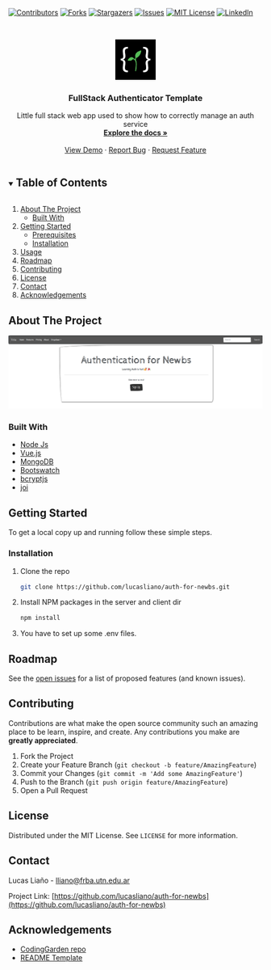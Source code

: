 [![Contributors][contributors-shield]][contributors-url]
[![Forks][forks-shield]][forks-url]
[![Stargazers][stars-shield]][stars-url]
[![Issues][issues-shield]][issues-url]
[![MIT License][license-shield]][license-url]
[![LinkedIn][linkedin-shield]][linkedin-url]



<!-- PROJECT LOGO -->
<br />
<p align="center">
  <a href="https://github.com/lucasliano/auth-for-newbs">
    <img src="images/logo.png" alt="Logo" width="80" height="80">
  </a>

  <h3 align="center">FullStack Authenticator Template</h3>

  <p align="center">
    Little full stack web app used to show how to correctly manage an auth service
    <br />
    <a href="https://github.com/lucasliano/auth-for-newbs"><strong>Explore the docs »</strong></a>
    <br />
    <br />
    <a href="https://github.com/lucasliano/auth-for-newbs">View Demo</a>
    ·
    <a href="https://github.com/lucasliano/auth-for-newbs/issues">Report Bug</a>
    ·
    <a href="https://github.com/lucasliano/auth-for-newbs/issues">Request Feature</a>
  </p>
</p>



<!-- TABLE OF CONTENTS -->
<details open="open">
  <summary><h2 style="display: inline-block">Table of Contents</h2></summary>
  <ol>
    <li>
      <a href="#about-the-project">About The Project</a>
      <ul>
        <li><a href="#built-with">Built With</a></li>
      </ul>
    </li>
    <li>
      <a href="#getting-started">Getting Started</a>
      <ul>
        <li><a href="#prerequisites">Prerequisites</a></li>
        <li><a href="#installation">Installation</a></li>
      </ul>
    </li>
    <li><a href="#usage">Usage</a></li>
    <li><a href="#roadmap">Roadmap</a></li>
    <li><a href="#contributing">Contributing</a></li>
    <li><a href="#license">License</a></li>
    <li><a href="#contact">Contact</a></li>
    <li><a href="#acknowledgements">Acknowledgements</a></li>
  </ol>
</details>



<!-- ABOUT THE PROJECT -->
## About The Project

[![Product Name Screen Shot][product-screenshot]](https://github.com/lucasliano/auth-for-newbs)



### Built With

* [Node Js](https://nodejs.org/es/)
* [Vue.js](https://vuejs.org/)
* [MongoDB](https://www.mongodb.com/es)
* [Bootswatch](https://bootswatch.com/)
* [bcryptjs](https://www.npmjs.com/package/bcryptjs)
* [joi](https://www.npmjs.com/package/joi)



<!-- GETTING STARTED -->
## Getting Started

To get a local copy up and running follow these simple steps.


### Installation

1. Clone the repo
   ```sh
   git clone https://github.com/lucasliano/auth-for-newbs.git
   ```
2. Install NPM packages in the server and client dir
   ```sh
   npm install
   ```
3. You have to set up some .env files.


<!-- ROADMAP -->
## Roadmap

See the [open issues](https://github.com/lucasliano/auth-for-newbs/issues) for a list of proposed features (and known issues).



<!-- CONTRIBUTING -->
## Contributing

Contributions are what make the open source community such an amazing place to be learn, inspire, and create. Any contributions you make are **greatly appreciated**.

1. Fork the Project
2. Create your Feature Branch (`git checkout -b feature/AmazingFeature`)
3. Commit your Changes (`git commit -m 'Add some AmazingFeature'`)
4. Push to the Branch (`git push origin feature/AmazingFeature`)
5. Open a Pull Request



<!-- LICENSE -->
## License

Distributed under the MIT License. See `LICENSE` for more information.



<!-- CONTACT -->
## Contact

Lucas Liaño - lliano@frba.utn.edu.ar

Project Link: [https://github.com/lucasliano/auth-for-newbs](https://github.com/lucasliano/auth-for-newbs)



<!-- ACKNOWLEDGEMENTS -->
## Acknowledgements

* [CodingGarden repo](https://github.com/CodingGarden/auth-for-newbs)
* [README Template](https://github.com/othneildrew/Best-README-Template)





<!-- MARKDOWN LINKS & IMAGES -->
<!-- https://www.markdownguide.org/basic-syntax/#reference-style-links -->
[contributors-shield]: https://img.shields.io/github/contributors/lucasliano/repo.svg?style=for-the-badge
[contributors-url]: https://github.com/lucasliano/auth-for-newbs/graphs/contributors
[forks-shield]: https://img.shields.io/github/forks/lucasliano/repo.svg?style=for-the-badge
[forks-url]: https://github.com/lucasliano/auth-for-newbs/network/members
[stars-shield]: https://img.shields.io/github/stars/lucasliano/repo.svg?style=for-the-badge
[stars-url]: https://github.com/lucasliano/auth-for-newbs/stargazers
[issues-shield]: https://img.shields.io/github/issues/lucasliano/repo.svg?style=for-the-badge
[issues-url]: https://github.com/lucasliano/auth-for-newbs/issues
[license-shield]: https://img.shields.io/github/license/lucasliano/repo.svg?style=for-the-badge
[license-url]: https://github.com/lucasliano/auth-for-newbs/blob/master/LICENSE.txt
[linkedin-shield]: https://img.shields.io/badge/-LinkedIn-black.svg?style=for-the-badge&logo=linkedin&colorB=555
[linkedin-url]: https://linkedin.com/in/lucas-liaño-086b1514a
[product-screenshot]: images/screenshot.png
